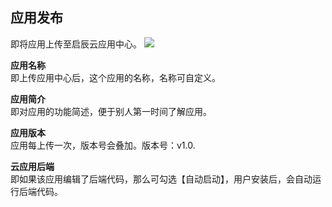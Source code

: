 ## 应用发布
即将应用上传至启辰云应用中心。
![](http://docfiles.baibaoyun.com/Fj0mM-htNn-tXhJVBOmAOczB5QVw)

**应用名称**<br>
即上传应用中心后，这个应用的名称，名称可自定义。

**应用简介**<br>
即对应用的功能简述，便于别人第一时间了解应用。

**应用版本**<br>
应用每上传一次，版本号会叠加。版本号：v1.0.


**云应用后端**<br>
即如果该应用编辑了后端代码，那么可勾选【自动启动】，用户安装后，会自动运行后端代码。
